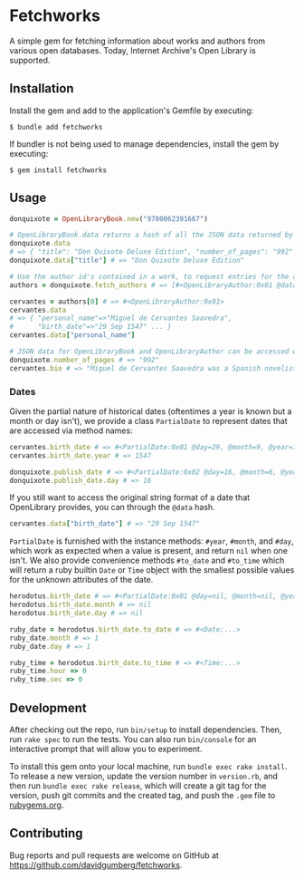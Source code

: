 # Fetchworks

A simple gem for fetching information about works and authors from various open databases. Today, Internet Archive's Open Library is supported.

## Installation

Install the gem and add to the application's Gemfile by executing:

    $ bundle add fetchworks

If bundler is not being used to manage dependencies, install the gem by executing:

    $ gem install fetchworks

## Usage

```ruby
donquixote = OpenLibraryBook.new("9780062391667")

# OpenLibraryBook.data returns a hash of all the JSON data returned by OL
donquixote.data 
# => { "title": "Don Quixote Deluxe Edition", "number_of_pages": "992" [...] }
donquixote.data["title"] # => "Don Quixote Deluxe Edition"

# Use the author id's contained in a work, to request entries for the authors of a work
authors = donquixote.fetch_authors # => [#<OpenLibraryAuthor:0x01 @data={...}>, #<OpenLibraryAuthor:0x02 @data={...}> ...]

cervantes = authors[0] # => #<OpenLibraryAuthor:0x01>
cervantes.data
# => { "personal_name"=>"Miguel de Cervantes Saavedra",
#      "birth_date"=>"29 Sep 1547" ... }
cervantes.data["personal_name"]

# JSON data for OpenLibraryBook and OpenLibraryAuthor can be accessed with methods:
donquixote.number_of_pages # => "992"
cervantes.bio # => "Miguel de Cervantes Saavedra was a Spanish novelist, poet, [...]"

```

### Dates

Given the partial nature of historical dates (oftentimes a year is known but a
month or day isn't), we provide a class `PartialDate` to represent dates that
are accessed via method names:

```ruby
cervantes.birth_date # => #<PartialDate:0x01 @day=29, @month=9, @year=1547>
cervantes.birth_date.year # => 1547

donquixote.publish_date # => #<PartialDate:0x02 @day=16, @month=6, @year=2015>
donquixote.publish_date.day # => 16
```

If you still want to access the original string format of a date that
OpenLibrary provides, you can through the `@data` hash.

```ruby
cervantes.data["birth_date"] # => "29 Sep 1547"
```

`PartialDate` is furnished with the instance methods: `#year`, `#month`, and `#day`, which
work as expected when a value is present, and return `nil` when one isn't. We also provide
convenience methods `#to_date` and `#to_time` which will return a ruby builtin `Date` or `Time`
object with the smallest possible values for the unknown attributes of the date.

```ruby
herodotus.birth_date # => #<PartialDate:0x01 @day=nil, @month=nil, @year=-484>
herodotus.birth_date.month # => nil
herodotus.birth_date.day # => nil

ruby_date = herodotus.birth_date.to_date # => #<Date:...>
ruby_date.month # => 1
ruby_date.day # => 1

ruby_time = herodotus.birth_date.to_time # => #<Time:...>
ruby_time.hour => 0
ruby_time.sec => 0
```

## Development

After checking out the repo, run `bin/setup` to install dependencies. Then, run `rake spec` to run the tests. You can also run `bin/console` for an interactive prompt that will allow you to experiment.

To install this gem onto your local machine, run `bundle exec rake install`. To release a new version, update the version number in `version.rb`, and then run `bundle exec rake release`, which will create a git tag for the version, push git commits and the created tag, and push the `.gem` file to [rubygems.org](https://rubygems.org).

## Contributing

Bug reports and pull requests are welcome on GitHub at https://github.com/davidgumberg/fetchworks.
